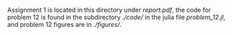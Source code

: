 Assignment 1 is located in this directory under *report.pdf*, the code for
problem 12 is found in the subdirectory *./code/* in the julia file *problem_12.jl*, and problem 12 figures are in *./figures/*. 
